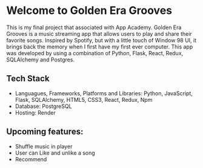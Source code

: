# Welcome to Golden Era Grooves

This is my final project that associated with App Academy. Golden Era Grooves is a music streaming app that allows users to play and share their favorite songs. Inspired by Spotify, but with a little touch of Window 98 UI, it brings back the memory when I first have my first ever computer. This app was developed by using a combination of Python, Flask, React, Redux, SQLAlchemy and Postgres.

## Tech Stack
-  Languagues, Frameworks, Platforms and Libraries: Python, JavaScript, Flask, SQLAlchemy, HTML5, CSS3, React, Redux, Npm
-  Database: PostgreSQL
-  Hosting: Render


## Upcoming features:

- Shuffle music in player
- User can Like and unlike a song
- Recommend

